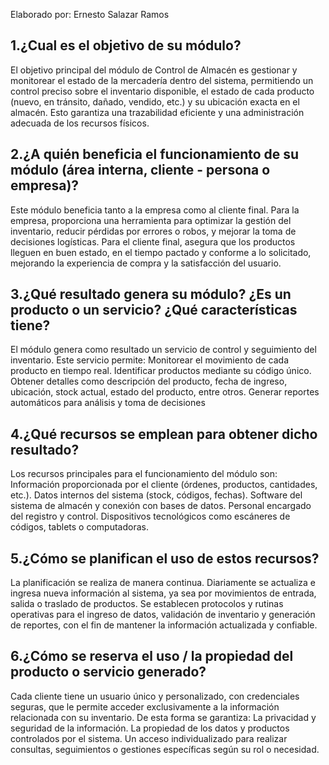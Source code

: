 Elaborado por: Ernesto Salazar Ramos 

## 1.¿Cual es el objetivo de su módulo?
El objetivo principal del módulo de Control de Almacén es gestionar y monitorear el estado de la mercadería dentro del sistema, permitiendo un control preciso sobre el inventario disponible, el estado de cada producto (nuevo, en tránsito, dañado, vendido, etc.) y su ubicación exacta en el almacén. Esto garantiza una trazabilidad eficiente y una administración adecuada de los recursos físicos.

## 2.¿A quién beneficia el funcionamiento de su módulo (área interna, cliente - persona o empresa)?
Este módulo beneficia tanto a la empresa como al cliente final.
Para la empresa, proporciona una herramienta para optimizar la gestión del inventario, reducir pérdidas por errores o robos, y mejorar la toma de decisiones logísticas.
Para el cliente final, asegura que los productos lleguen en buen estado, en el tiempo pactado y conforme a lo solicitado, mejorando la experiencia de compra y la satisfacción del usuario.

## 3.¿Qué resultado genera su módulo? ¿Es un producto o un servicio? ¿Qué características tiene?
El módulo genera como resultado un servicio de control y seguimiento del inventario.
Este servicio permite:
Monitorear el movimiento de cada producto en tiempo real.
Identificar productos mediante su código único.
Obtener detalles como descripción del producto, fecha de ingreso, ubicación, stock actual, estado del producto, entre otros.
Generar reportes automáticos para análisis y toma de decisiones

## 4.¿Qué recursos se emplean para obtener dicho resultado?
Los recursos principales para el funcionamiento del módulo son:
Información proporcionada por el cliente (órdenes, productos, cantidades, etc.).
Datos internos del sistema (stock, códigos, fechas).
Software del sistema de almacén y conexión con bases de datos.
Personal encargado del registro y control.
Dispositivos tecnológicos como escáneres de códigos, tablets o computadoras.

## 5.¿Cómo se planifican el uso de estos recursos?
La planificación se realiza de manera continua.
Diariamente se actualiza e ingresa nueva información al sistema, ya sea por movimientos de entrada, salida o traslado de productos.
Se establecen protocolos y rutinas operativas para el ingreso de datos, validación de inventario y generación de reportes, con el fin de mantener la información actualizada y confiable.
  
## 6.¿Cómo se reserva el uso / la propiedad del producto o servicio generado?
Cada cliente tiene un usuario único y personalizado, con credenciales seguras, que le permite acceder exclusivamente a la información relacionada con su inventario.
De esta forma se garantiza:
La privacidad y seguridad de la información.
La propiedad de los datos y productos controlados por el sistema.
Un acceso individualizado para realizar consultas, seguimientos o gestiones específicas según su rol o necesidad.



